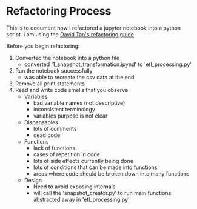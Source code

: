 # Refactoring Process

This is to document how I refactored a jupyter notebook into a python script.
I am using the [David Tan's refactoring guide](https://github.com/davified/clean-code-ml/blob/master/docs/refactoring-process.md)

Before you begin refactoring:  
1. Converted the notebook into a python file
    - converted '1_snapshot_transformation.ipynd' to 'etl_processing.py'
2. Run the notebook successfully
    - was able to recreate the csv data at the end
3. Remove all print statements   
4. Read and write code smells that you observe 
    - Variables
        - bad variable names (not descriptive)
        - inconsistent terminology 
        - variables purpose is not clear
    - Dispensables
        - lots of comments
        - dead code
    - Functions
        - lack of functions
        - cases of repetition in code
        - lots of side effects currently being done
        - lots of conditions that can be made into functions
        - areas where code should be broken down into many functions
    - Design
        - Need to avoid exposing internals
        - will call the 'snapshot_creator.py' to run main functions abstracted away in 'etl_processing.py'
        
        